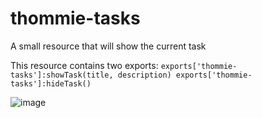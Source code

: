 # thommie-tasks
A small resource that will show the current task

This resource contains two exports:
``exports['thommie-tasks']:showTask(title, description)
exports['thommie-tasks']:hideTask()``

![image](https://github.com/user-attachments/assets/125abf1a-f33b-4b88-a4f0-e72ff18ef6dc)
